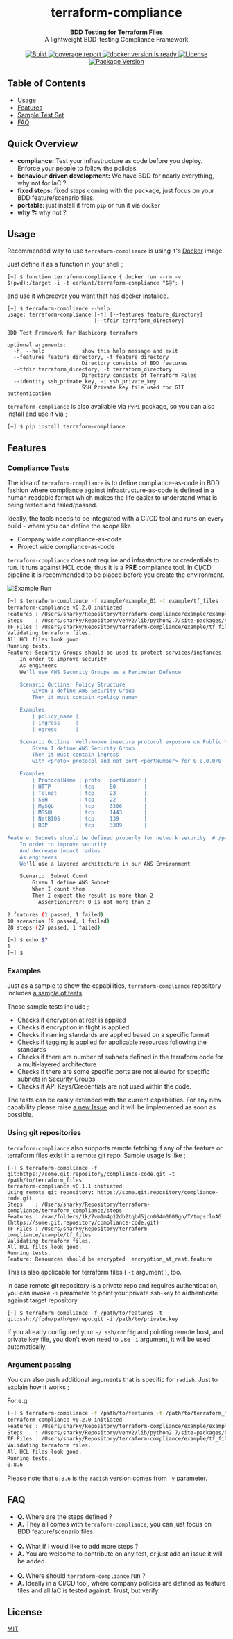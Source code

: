 <h1 align="center">terraform-compliance</h1>

<div align="center">
  <strong>BDD Testing for Terraform Files</strong>
</div>
<div align="center">
  A lightweight BDD-testing Compliance Framework 
</div>

<br />

<div align="center">
  <!-- Build Status -->
  <a href="https://travis-ci.org/eerkunt/terraform-compliance">
    <img src="https://img.shields.io/travis/eerkunt/terraform-compliance/master.svg" alt="Build" />
  </a>
  
  <!-- Coverage -->
  <a href="https://coveralls.io/repos/github/eerkunt/terraform-compliance/">
    <img src="https://coveralls.io/repos/github/eerkunt/terraform-compliance/badge.svg?branch=master" alt="coverage report" />
  </a>
  
  
  <!-- Docker Ready -->
  <a href="https://hub.docker.com/r/eerkunt/terraform-compliance/">
    <img src="https://img.shields.io/badge/docker-ready-blue.svg?longCache=true&style=flat" alt="docker version is ready" />
  </a>

  <!-- License -->
  <a href="https://pypi.org/project/terraform-compliance/">
    <img src="https://img.shields.io/pypi/l/terraform-compliance.svg" alt="License" />
  </a>

  <!-- PyPI Version -->
  <a href="https://pypi.org/project/terraform-compliance/">
    <img src="https://img.shields.io/pypi/v/terraform-compliance.svg" alt="Package Version" />
  </a>
</div>

## Table of Contents
- [Usage](#usage)
- [Features](#features)
- [Sample Test Set](#Examples)
- [FAQ](#faq)


## Quick Overview
- __compliance:__ Test your infrastructure as code before you deploy. Enforce your people to follow the policies.
- __behaviour driven development:__ We have BDD for nearly everything, why not for IaC ?
- __fixed steps:__ fixed steps coming with the package, just focus on your BDD feature/scenario files.
- __portable:__ just install it from `pip` or run it via `docker`
- __why ?:__ why not ?

## Usage

Recommended way to use `terraform-compliance` is using it's [Docker](https://hub.docker.com/r/eerkunt/terraform-compliance/) image.

Just define it as a function in your shell ;
```commandline
[~] $ function terraform-compliance { docker run --rm -v $(pwd):/target -i -t eerkunt/terraform-compliance "$@"; }
```
and use it whereever you want that has docker installed.

```commandline
[~] $ terraform-compliance --help
usage: terraform-compliance [-h] [--features feature_directory]
                            [--tfdir terraform_directory]

BDD Test Framework for Hashicorp terraform

optional arguments:
  -h, --help            show this help message and exit
  --features feature_directory, -f feature_directory
                        Directory consists of BDD features
  --tfdir terraform_directory, -t terraform_directory
                        Directory consists of Terraform Files
  --identity ssh_private_key, -i ssh_private_key
                        SSH Private key file used for GIT authentication
```

`terraform-compliance` is also available via `PyPi` package, so you can also install and use it via ;
```commandline
[~] $ pip install terraform-compliance
```

## Features

### Compliance Tests

The idea of `terraform-compliance` is to define compliance-as-code in BDD fashion where compliance against infrastructure-as-code
is defined in a human readable format which makes the life easier to understand what is being tested and failed/passed.

Ideally, the tools needs to be integrated with a CI/CD tool and runs on every build - where you can define the scope like
* Company wide compliance-as-code
* Project wide compliance-as-code

`terraform-compliance` does not require and infrastructure or credentials to run. It runs against HCL code, thus it is a
**PRE** compliance tool. In CI/CD pipeline it is recommended to be placed before you create the environment.

![Example Run](terraform-compliance-demo.gif)
```bash
[~] $ terraform-compliance -f example/example_01 -t example/tf_files
terraform-compliance v0.2.0 initiated
Features : /Users/sharky/Repository/terraform-compliance/example/example_01
Steps    : /Users/sharky/Repository/venv2/lib/python2.7/site-packages/terraform_compliance/steps
TF Files : /Users/sharky/Repository/terraform-compliance/example/tf_files
Validating terraform files.
All HCL files look good.
Running tests.
Feature: Security Groups should be used to protect services/instances  # /path/to/example/example_01/aws/security_groups.feature
    In order to improve security
    As engineers
    We'll use AWS Security Groups as a Perimeter Defence

    Scenario Outline: Policy Structure
        Given I define AWS Security Group
        Then it must contain <policy_name>

    Examples:
        | policy_name |
        | ingress     |
        | egress      |

    Scenario Outline: Well-known insecure protocol exposure on Public Network for ingress traffic
        Given I define AWS Security Group
        Then it must contain ingress
        with <proto> protocol and not port <portNumber> for 0.0.0.0/0

    Examples:
        | ProtocolName | proto | portNumber |
        | HTTP         | tcp   | 80         |
        | Telnet       | tcp   | 23         |
        | SSH          | tcp   | 22         |
        | MySQL        | tcp   | 3306       |
        | MSSQL        | tcp   | 1443       |
        | NetBIOS      | tcp   | 139        |
        | RDP          | tcp   | 3389       |

Feature: Subnets should be defined properly for network security  # /path/to/example/example_01/aws/subnets.feature
    In order to improve security
    And decrease impact radius
    As engineers
    We'll use a layered architecture in our AWS Environment

    Scenario: Subnet Count
        Given I define AWS Subnet
        When I count them
        Then I expect the result is more than 2
          AssertionError: 0 is not more than 2

2 features (1 passed, 1 failed)
10 scenarios (9 passed, 1 failed)
28 steps (27 passed, 1 failed)

[~] $ echo $?
1
[~] $
```

### Examples
Just as a sample to show the capabilities, `terraform-compliance` repository includes [a sample of tests](https://github.com/eerkunt/terraform-compliance/tree/master/example/example_01/aws).

These sample tests include ;

* Checks if encryption at rest is applied
* Checks if encryption in flight is applied
* Checks if naming standards are applied based on a specific format
* Checks if tagging is applied for applicable resources following the standards
* Checks if there are number of subnets defined in the terraform code for a multi-layered architecture
* Checks if there are some specific ports are not allowed for specific subnets in Security Groups
* Checks if API Keys/Credentials are not used within the code.

The tests can be easily extended with the current capabilities. For any new capability please raise [a new Issue](https://github.com/eerkunt/terraform-compliance/issues/new) and it will be implemented as soon as possible.

### Using git repositories
`terraform-compliance` also supports remote fetching if any of the feature or terraform files exist in a remote git repo. Sample usage is like ;

```commandline
[~] $ terraform-compliance -f git:https://some.git.repository/compliance-code.git -t /path/to/terraform_files
terraform-compliance v0.1.1 initiated
Using remote git repository: https://some.git.repository/compliance-code.git
Steps    : /Users/sharky/Repository/terraform-compliance/terraform_compliance/steps
Features : /var/folders/1k/7vm1m4p12db2tqbd5jcn004m0000gn/T/tmpsrlnAG (https://some.git.repository/compliance-code.git)
TF Files : /Users/sharky/Repository/terraform-compliance/example/tf_files
Validating terraform files.
All HCL files look good.
Running tests.
Feature: Resources should be encrypted  encryption_at_rest.feature
```

This is also applicable for terraform files ( `-t` argument ), too.

in case remote git repository is a private repo and requires authentication, you can invoke `-i` parameter to point
your private ssh-key to authenticate against target repository.
```commandline
[~] $ terraform-compliance -f /path/to/features -t git:ssh://fqdn/path/go/repo.git -i /path/to/private.key
```

If you already configured your `~/.ssh/config` and pointing remote host, and private key file, you don't even need to
use `-i` argument, it will be used automatically.


### Argument passing

You can also push additional arguments that is specific for `radish`. Just to explain how it works ;

For e.g.
```bash
[~] $ terraform-compliance -f /path/to/features -t /path/to/terraform_files -v
terraform-compliance v0.2.0 initiated
Features : /Users/sharky/Repository/terraform-compliance/example/example_01
Steps    : /Users/sharky/Repository/venv2/lib/python2.7/site-packages/terraform_compliance/steps
TF Files : /Users/sharky/Repository/terraform-compliance/example/tf_files
Validating terraform files.
All HCL files look good.
Running tests.
0.8.6
```
Please note that `0.8.6` is the `radish` version comes from `-v` parameter.

## FAQ

- __Q.__ Where are the steps defined ?
- __A.__ They all comes with `terraform-compliance`, you can just focus on BDD feature/scenario files.
<br /><br />
- __Q.__ What if I would like to add more steps ?
- __A.__ You are welcome to contribute on any test, or just add an issue it will be added.
<br /><br />
- __Q.__ Where should `terraform-compliance` run ?
- __A.__ Ideally in a CI/CD tool, where company policies are defined as feature files and all IaC is tested against. Trust, but verify.

## License
[MIT](https://tldrlegal.com/license/mit-license)
